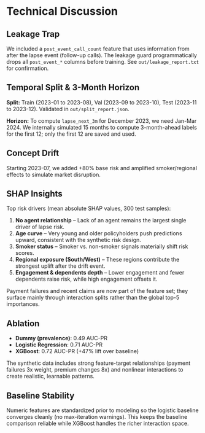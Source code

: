 # Technical Discussion

## Leakage Trap

We included a `post_event_call_count` feature that uses information from after the lapse event (follow-up calls). The leakage guard programmatically drops all `post_event_*` columns before training. See `out/leakage_report.txt` for confirmation.

## Temporal Split & 3-Month Horizon

**Split:** Train (2023-01 to 2023-08), Val (2023-09 to 2023-10), Test (2023-11 to 2023-12). Validated in `out/split_report.json`.

**Horizon:** To compute `lapse_next_3m` for December 2023, we need Jan-Mar 2024. We internally simulated 15 months to compute 3-month-ahead labels for the first 12; only the first 12 are saved and used.

## Concept Drift

Starting 2023-07, we added +80% base risk and amplified smoker/regional effects to simulate market disruption.

## SHAP Insights

Top risk drivers (mean absolute SHAP values, 300 test samples):

1. **No agent relationship** – Lack of an agent remains the largest single driver of lapse risk.
2. **Age curve** – Very young and older policyholders push predictions upward, consistent with the synthetic risk design.
3. **Smoker status** – Smoker vs. non-smoker signals materially shift risk scores.
4. **Regional exposure (South/West)** – These regions contribute the strongest uplift after the drift event.
5. **Engagement & dependents depth** – Lower engagement and fewer dependents raise risk, while high engagement offsets it.

Payment failures and recent claims are now part of the feature set; they surface mainly through interaction splits rather than the global top-5 importances.

## Ablation

- **Dummy (prevalence)**: 0.49 AUC-PR
- **Logistic Regression**: 0.71 AUC-PR
- **XGBoost**: 0.72 AUC-PR (+47% lift over baseline)

The synthetic data includes strong feature-target relationships (payment failures 3x weight, premium changes 8x) and nonlinear interactions to create realistic, learnable patterns.

## Baseline Stability

Numeric features are standardized prior to modeling so the logistic baseline converges cleanly (no max-iteration warnings). This keeps the baseline comparison reliable while XGBoost handles the richer interaction space.
